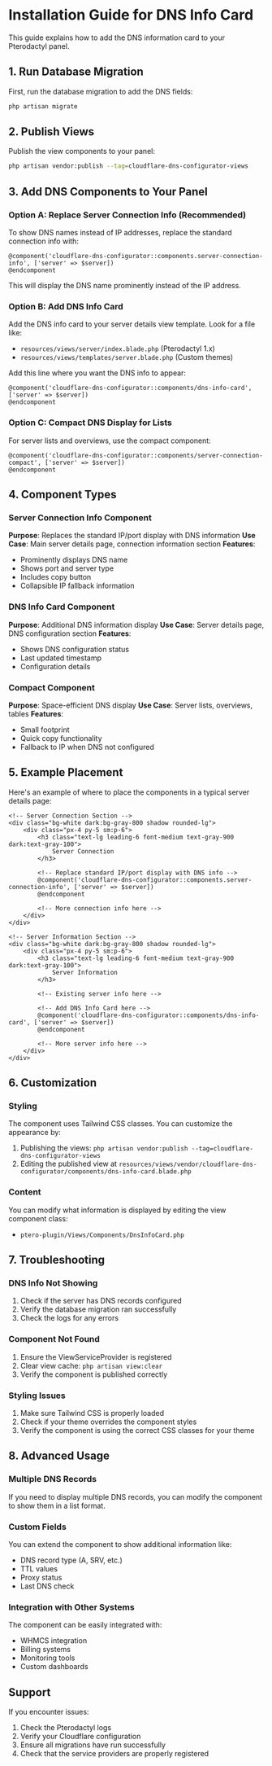 # Installation Guide for DNS Info Card

This guide explains how to add the DNS information card to your Pterodactyl panel.

## 1. Run Database Migration

First, run the database migration to add the DNS fields:

```bash
php artisan migrate
```

## 2. Publish Views

Publish the view components to your panel:

```bash
php artisan vendor:publish --tag=cloudflare-dns-configurator-views
```

## 3. Add DNS Components to Your Panel

### Option A: Replace Server Connection Info (Recommended)

To show DNS names instead of IP addresses, replace the standard connection info with:

```blade
@component('cloudflare-dns-configurator::components.server-connection-info', ['server' => $server])
@endcomponent
```

This will display the DNS name prominently instead of the IP address.

### Option B: Add DNS Info Card

Add the DNS info card to your server details view template. Look for a file like:
- `resources/views/server/index.blade.php` (Pterodactyl 1.x)
- `resources/views/templates/server.blade.php` (Custom themes)

Add this line where you want the DNS info to appear:

```blade
@component('cloudflare-dns-configurator::components/dns-info-card', ['server' => $server])
@endcomponent
```

### Option C: Compact DNS Display for Lists

For server lists and overviews, use the compact component:

```blade
@component('cloudflare-dns-configurator::components/server-connection-compact', ['server' => $server])
@endcomponent
```

## 4. Component Types

### Server Connection Info Component
**Purpose**: Replaces the standard IP/port display with DNS information
**Use Case**: Main server details page, connection information section
**Features**: 
- Prominently displays DNS name
- Shows port and server type
- Includes copy button
- Collapsible IP fallback information

### DNS Info Card Component
**Purpose**: Additional DNS information display
**Use Case**: Server details page, DNS configuration section
**Features**:
- Shows DNS configuration status
- Last updated timestamp
- Configuration details

### Compact Component
**Purpose**: Space-efficient DNS display
**Use Case**: Server lists, overviews, tables
**Features**:
- Small footprint
- Quick copy functionality
- Fallback to IP when DNS not configured

## 5. Example Placement

Here's an example of where to place the components in a typical server details page:

```blade
<!-- Server Connection Section -->
<div class="bg-white dark:bg-gray-800 shadow rounded-lg">
    <div class="px-4 py-5 sm:p-6">
        <h3 class="text-lg leading-6 font-medium text-gray-900 dark:text-gray-100">
            Server Connection
        </h3>
        
        <!-- Replace standard IP/port display with DNS info -->
        @component('cloudflare-dns-configurator::components.server-connection-info', ['server' => $server])
        @endcomponent
        
        <!-- More connection info here -->
    </div>
</div>

<!-- Server Information Section -->
<div class="bg-white dark:bg-gray-800 shadow rounded-lg">
    <div class="px-4 py-5 sm:p-6">
        <h3 class="text-lg leading-6 font-medium text-gray-900 dark:text-gray-100">
            Server Information
        </h3>
        
        <!-- Existing server info here -->
        
        <!-- Add DNS Info Card here -->
        @component('cloudflare-dns-configurator::components/dns-info-card', ['server' => $server])
        @endcomponent
        
        <!-- More server info here -->
    </div>
</div>
```

## 6. Customization

### Styling
The component uses Tailwind CSS classes. You can customize the appearance by:
1. Publishing the views: `php artisan vendor:publish --tag=cloudflare-dns-configurator-views`
2. Editing the published view at `resources/views/vendor/cloudflare-dns-configurator/components/dns-info-card.blade.php`

### Content
You can modify what information is displayed by editing the view component class:
- `ptero-plugin/Views/Components/DnsInfoCard.php`

## 7. Troubleshooting

### DNS Info Not Showing
1. Check if the server has DNS records configured
2. Verify the database migration ran successfully
3. Check the logs for any errors

### Component Not Found
1. Ensure the ViewServiceProvider is registered
2. Clear view cache: `php artisan view:clear`
3. Verify the component is published correctly

### Styling Issues
1. Make sure Tailwind CSS is properly loaded
2. Check if your theme overrides the component styles
3. Verify the component is using the correct CSS classes for your theme

## 8. Advanced Usage

### Multiple DNS Records
If you need to display multiple DNS records, you can modify the component to show them in a list format.

### Custom Fields
You can extend the component to show additional information like:
- DNS record type (A, SRV, etc.)
- TTL values
- Proxy status
- Last DNS check

### Integration with Other Systems
The component can be easily integrated with:
- WHMCS integration
- Billing systems
- Monitoring tools
- Custom dashboards

## Support

If you encounter issues:
1. Check the Pterodactyl logs
2. Verify your Cloudflare configuration
3. Ensure all migrations have run successfully
4. Check that the service providers are properly registered

